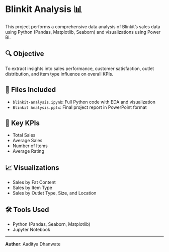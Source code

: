 # Blinkit Analysis 📊

This project performs a comprehensive data analysis of Blinkit’s sales data using Python (Pandas, Matplotlib, Seaborn) and visualizations using Power BI.

## 🔍 Objective
To extract insights into sales performance, customer satisfaction, outlet distribution, and item type influence on overall KPIs.

## 📁 Files Included
- `blinkit-analysis.ipynb`: Full Python code with EDA and visualization
- `Blinkit Analysis.pptx`: Final project report in PowerPoint format

## 📌 Key KPIs
- Total Sales
- Average Sales
- Number of Items
- Average Rating

## 📈  Visualizations
- Sales by Fat Content
- Sales by Item Type
- Sales by Outlet Type, Size, and Location

## 🛠️ Tools Used
- Python (Pandas, Seaborn, Matplotlib)
- Jupyter Notebook

---

**Author**: Aaditya Dhanwate  
